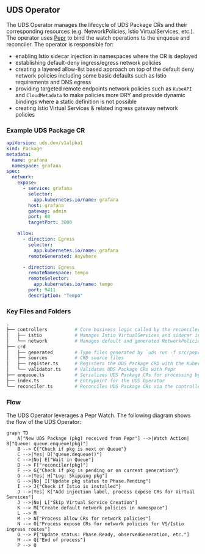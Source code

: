 ## UDS Operator

The UDS Operator manages the lifecycle of UDS Package CRs and their corresponding resources (e.g. NetworkPolicies, Istio VirtualServices, etc.). The operator uses [Pepr](https://pepr.dev) to bind the watch operations to the enqueue and reconciler. The operator is responsible for:

- enabling Istio sidecar injection in namespaces where the CR is deployed
- establishing default-deny ingress/egress network policies
- creating a layered allow-list based approach on top of the default deny network policies including some basic defaults such as Istio requirements and DNS egress
- providing targeted remote endpoints network policies such as `KubeAPI` and `CloudMetadata` to make policies more DRY and provide dynamic bindings where a static definition is not possible
- creating Istio Virtual Services & related ingress gateway network policies

### Example UDS Package CR

```yaml
apiVersion: uds.dev/v1alpha1
kind: Package
metadata:
  name: grafana
  namespace: grafana
spec:
  network:
    expose:
      - service: grafana
        selector:
          app.kubernetes.io/name: grafana
        host: grafana
        gateway: admin
        port: 80
        targetPort: 3000

    allow:
      - direction: Egress
        selector:
          app.kubernetes.io/name: grafana
        remoteGenerated: Anywhere

      - direction: Egress
        remoteNamespace: tempo
        remoteSelector:
          app.kubernetes.io/name: tempo
        port: 9411
        description: "Tempo"
```

### Key Files and Folders

```bash
.
├── controllers          # Core business logic called by the reconciler
│   ├── istio            # Manages Istio VirtualServices and sidecar injection for UDS Packages/Namespace
│   └── network          # Manages default and generated NetworkPolicies for UDS Packages/Namespace
├── crd
│   ├── generated        # Type files generated by `uds run -f src/pepr/tasks.yaml gen-crds`
│   ├── sources          # CRD source files
│   ├── register.ts      # Registers the UDS Package CRD with the Kubernetes API
│   └── validator.ts     # Validates UDS Package CRs with Pepr
├── enqueue.ts           # Serializes UDS Package CRs for processing by the reconciler
├── index.ts             # Entrypoint for the UDS Operator
└── reconciler.ts        # Reconciles UDS Package CRs via the controllers
```

### Flow

The UDS Operator leverages a Pepr Watch. The following diagram shows the flow of the UDS Operator:

```mermaid
graph TD
    A["New UDS Package (pkg) received from Pepr"] -->|Watch Action| B["Queue: queue.enqueue(pkg)"]
    B --> C{"Check if pkg is next on Queue"}
    C -->|Yes| D["queue.dequeue()"]
    C -->|No| E["Wait in Queue"]
    D --> F["reconciler(pkg)"]
    F --> G{"Check if pkg is pending or on current generation"}
    G -->|Yes| H["Log: Skipping pkg"]
    G -->|No| I["Update pkg status to Phase.Pending"]
    I --> J{"Check if Istio is installed"}
    J -->|Yes| K["Add injection label, process expose CRs for Virtual Services"]
    J -->|No| L["Skip Virtual Service Creation"]
    K --> M["Create default network policies in namespace"]
    L --> M
    M --> N["Process allow CRs for network policies"]
    N --> O["Process expose CRs for network policies for VS/Istio ingress routes"]
    O --> P["Update status: Phase.Ready, observedGeneration, etc."]
    H --> Q["End of process"]
    P --> Q
```
